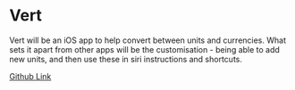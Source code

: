 # Vert
Vert will be an iOS app to help convert between units and currencies.
What sets it apart from other apps will be the customisation - being able to add new units, and then use these in siri instructions and shortcuts.

[Github Link](https://github.com/bababooey1234/Vert)
